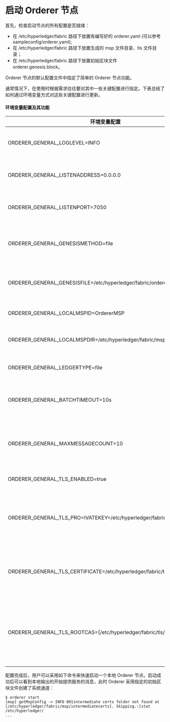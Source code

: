 # 启动 Orderer 节点

首先，检查启动节点的所有配置是否就绪：

- 在 /etc/hyperledger/fabric 路径下放置有编写好的 orderer.yaml (可以参考 sampleconfig/orderer.yaml);
- 在 /etc/hyperledger/fabric 路径下放置生成的 msp 文件目录、tls 文件目录；
- 在 /etc/hyperledger/fabric 路径下放置初始区块文件 orderer.genesis.block。

Orderer 节点的默认配置文件中指定了简单的 Orderer 节点功能。

通常情况下，在使用时根据需求往往要对其中一些关键配置进行指定。下表总结了如何通过环境变量方式对这些关键配置进行更新。

#### 环境变量配置及其功能

| 环境变量配置 | 功能 | 说明 |
| ---------- | ---- | --- |
| ORDERER_GENERAL_LOGLEVEL=INFO | 输出日志的级别 | 建议至少为 INFO |
| ORDERER_GENERAL_LISTENADDRESS=0.0.0.0 | 服务监听的地址 | 建议修改到指定网络接口地址 |
| ORDERER_GENERAL_LISTENPORT=7050 | 服务监听的端口 | 默认为 7050 |
| ORDERER_GENERAL_GENESISMETHOD=file | 初始区块的提供方式 | 推荐采用指定初始区块文件 |
| ORDERER_GENERAL_GENESISFILE=/etc/hyperledger/fabric/orderer.genesis.block | 初始区块文件路径 | 提前使用 configtxgen 生成，需要与实际路径一致 |
| ORDERER_GENERAL_LOCALMSPID=OrdererMSP | MSP 的 ID | 建议更新 |
| ORDERER_GENERAL_LOCALMSPDIR=/etc/hyperledger/fabric/msp | MSP文件路径 | cryptogen 提前生成，需要与实际路径一致 |
| ORDERER_GENERAL_LEDGERTYPE=file | 账本类型 | 建议使用 file 支持持久化 |
| ORDERER_GENERAL_BATCHTIMEOUT=10s | 出块最大间隔时间 | 当交易较少时，太长的间隔会导致交易写盘延迟较大 |
| ORDERER_GENERAL_MAXMESSAGECOUNT=10 | 一个块中包括的最大交易数 | 根据需求调整 |
| ORDERER_GENERAL_TLS_ENABLED=true | 是否启用 TLS |建议开启，提高安全性 |
| ORDERER_GENERAL_TLS_PRO=IVATEKEY=/etc/hyperledger/fabric/tls/server.key | TLS 开启时指定签名私钥位置 | cryptogen 提前生成，需要与实际路径一致 |
| ORDERER_GENERAL_TLS_CERTIFICATE=/etc/hyperledger/fabric/tls/server.crt | TLS 开启时指定身份证书位置 | cryptogen 提前生成，需要与实际路径一致 |
| ORDERER_GENERAL_TLS_ROOTCAS=[/etc/hyperledger/fabric/tls/ca.crt] | TLS 开启时指定信任的根 CA证书位置 | cryptogen 提前生成，需要与实际路径一致 |

配置完成后，用户可以采用如下命令来快速启动一个本地 Orderer 节点。启动成功后可以看到本地输出的开始提供服务的消息，此时 Orderer 采用指定的初始区块文件创建了系统通道：

```
$ orderer start
[msp] getMspConfig -> INFO 001intermediate certs folder not found at [/etc/hyperledger/fabric/msp/intermediatecerts]. Skipping.:[stat /etc/hyperledger/
...
```
